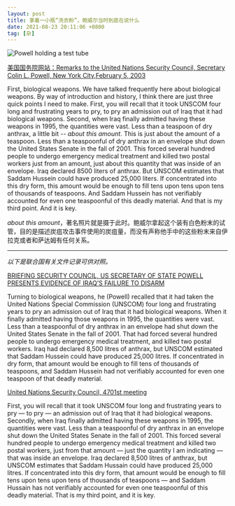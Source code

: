 ```yaml
---
layout: post
title: 拿着一小瓶“洗衣粉”，鲍威尔当时到底在说什么
date: 2021-08-23 20:11:06 +0800
tag: [杂]
---
```


![Powell holding a test tube](https://www.moment-newyork.de/wp-content/uploads/Powell.jpg)

<!-- [央广网：这张外国外交官的照片刷了屏，网友感慨：弱国无外交](https://baijiahao.baidu.com/s?id=1597895919406717803)

……时任美国国务卿鲍威尔在联合国讲话时还义愤填膺地挥舞着一个白色粉末试管，声称这就是伊拉克大规模杀伤性武器的证据。 -->

[美国国务院网站：Remarks to the United Nations Security Council, Secretary Colin L. Powell, New York City,February 5, 2003](https://2001-2009.state.gov/secretary/former/powell/remarks/2003/17300.htm)

First, biological weapons. We have talked frequently here about biological weapons. By way of introduction and history, I think there are just three quick points I need to make. First, you will recall that it took UNSCOM four long and frustrating years to pry, to pry an admission out of Iraq that it had biological weapons. Second, when Iraq finally admitted having these weapons in 1995, the quantities were vast. Less than a teaspoon of dry anthrax, a little bit -- *about this amount*. This is just about the amount of a teaspoon. Less than a teaspoonful of dry anthrax in an envelope shut down the United States Senate in the fall of 2001. This forced several hundred people to undergo emergency medical treatment and killed two postal workers just from an amount, just about this quantity that was inside of an envelope. Iraq declared 8500 liters of anthrax. But UNSCOM estimates that Saddam Hussein could have produced 25,000 liters. If concentrated into this dry form, this amount would be enough to fill tens upon tens upon tens of thousands of teaspoons. And Saddam Hussein has not verifiably accounted for even one teaspoonful of this deadly material. And that is my third point. And it is key.

*about this amount*，著名照片就是摄于此时。鲍威尔拿起这个装有白色粉末的试管，目的是描述炭疽攻击事件使用的炭疽量，而没有声称他手中的这些粉末来自伊拉克或者和萨达姆有任何关系。

***

*以下是联合国有关文件记录可供对照。*

[BRIEFING SECURITY COUNCIL, US SECRETARY OF STATE POWELL PRESENTS EVIDENCE OF IRAQ’S FAILURE TO DISARM](https://www.un.org/press/en/2003/sc7658.doc.htm)

Turning to biological weapons, he (Powell) recalled that it had taken the United Nations Special Commission (UNSCOM) four long and frustrating years to pry an admission out of Iraq that it had biological weapons.  When it finally admitted having those weapons in 1995, the quantities were vast.  Less than a teaspoonful of dry anthrax in an envelope had shut down the United States Senate in the fall of 2001.  That had forced several hundred people to undergo emergency medical treatment, and killed two postal workers.  Iraq had declared 8,500 litres of anthrax, but UNSCOM estimated that Saddam Hussein could have produced 25,000 litres.  If concentrated in dry form, that amount would be enough to fill tens of thousands of teaspoons, and Saddam Hussein had not verifiably accounted for even one teaspoon of that deadly material.

[United Nations Security Council, 4701st meeting](http://www.casi.org.uk/info/undocs/sc2003-4701.pdf)

First, you will recall that it took UNSCOM four long and frustrating years to pry — to pry — an admission out of Iraq that it had biological weapons. Secondly, when Iraq finally admitted having these weapons in 1995, the quantities were vast. Less than a teaspoonful of dry anthrax in an envelope shut down the United States Senate in the fall of 2001. This forced several hundred people to undergo emergency medical treatment and killed two postal workers, just from that amount — just the quantity I am indicating — that was inside an envelope. Iraq declared 8,500 litres of anthrax, but UNSCOM estimates that Saddam Hussain could have produced 25,000 litres. If concentrated into this dry form, that amount would be enough to fill tens upon tens upon tens of thousands of teaspoons — and Saddam Hussain has not verifiably accounted for even one teaspoonful of this deadly material. That is my third point, and it is key.
